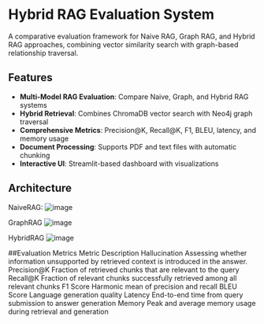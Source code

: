 # Hybrid RAG Evaluation System
A comparative evaluation framework for Naive RAG, Graph RAG, and Hybrid RAG approaches, combining vector similarity search with graph-based relationship traversal.

## Features

- **Multi-Model RAG Evaluation**: Compare Naive, Graph, and Hybrid RAG systems
- **Hybrid Retrieval**: Combines ChromaDB vector search with Neo4j graph traversal
- **Comprehensive Metrics**: Precision@K, Recall@K, F1, BLEU, latency, and memory usage
- **Document Processing**: Supports PDF and text files with automatic chunking
- **Interactive UI**: Streamlit-based dashboard with visualizations

## Architecture
NaiveRAG:
![image](https://github.com/user-attachments/assets/5b072093-3067-4c28-8900-c0d5d4a4d847)

GraphRAG
![image](https://github.com/user-attachments/assets/1a02320e-dcf7-474a-b6c2-b9568d29a9e1)

HybridRAG
![image](https://github.com/user-attachments/assets/4ef5f3af-fffb-4fe9-aab8-2b8fbfee26da)

##Evaluation Metrics
Metric	        Description
Hallucination   Assessing whether information unsupported by retrieved context is introduced in the answer. 
Precision@K	    Fraction of retrieved chunks that are relevant to the query 
Recall@K	      Fraction of relevant chunks successfully retrieved among all relevant chunks
F1 Score	      Harmonic mean of precision and recall
BLEU Score	    Language generation quality
Latency	        End-to-end time from query submission to answer generation
Memory	        Peak and average memory usage during retrieval and generation
